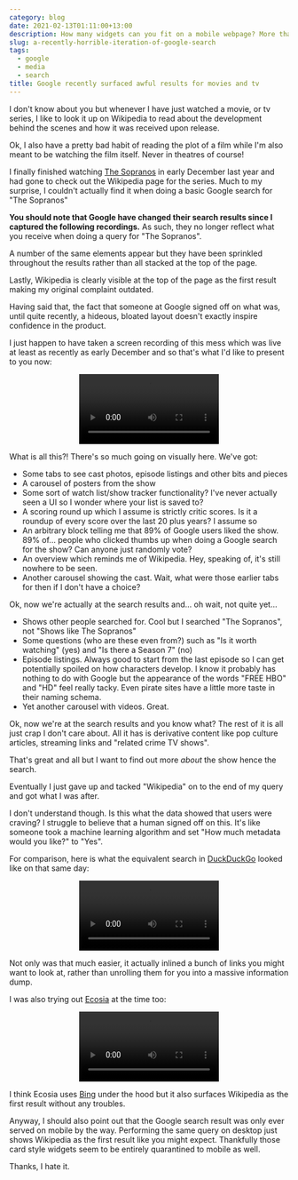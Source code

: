 ```yaml
---
category: blog
date: 2021-02-13T01:11:00+13:00
description: How many widgets can you fit on a mobile webpage? More than should be legal
slug: a-recently-horrible-iteration-of-google-search
tags:
  - google
  - media
  - search
title: Google recently surfaced awful results for movies and tv
---
```

I don't know about you but whenever I have just watched a movie, or tv series, I like to look it up on Wikipedia to read about the development behind the scenes and how it was received upon release.

Ok, I also have a pretty bad habit of reading the plot of a film while I'm also meant to be watching the film itself. Never in theatres of course!

I finally finished watching [The Sopranos](https://en.wikipedia.org/wiki/The_Sopranos) in early December last year and had gone to check out the Wikipedia page for the series. Much to my surprise, I couldn't actually find it when doing a basic Google search for "The Sopranos"

**You should note that Google have changed their search results since I captured the following recordings.** As such, they no longer reflect what you receive when doing a query for "The Sopranos".

A number of the same elements appear but they have been sprinkled throughout the results rather than all stacked at the top of the page.

Lastly, Wikipedia is clearly visible at the top of the page as the first result making my original complaint outdated.

Having said that, the fact that someone at Google signed off on what was, until quite recently, a hideous, bloated layout doesn't exactly inspire confidence in the product.

I just happen to have taken a screen recording of this mess which was live at least as recently as early December and so that's what I'd like to present to you now:

<video style="display: inherit; margin: 0 auto;" width="50%" controls>
<source preload src="https://cdn.utf9k.net/blog/a-recently-horrible-iteration-of-google-search/google-search-the-sopranos.mp4" type="video/mp4" />
Ah, sorry! It looks like your browser either hates the h264 codec or it just doesn't support the video tag.
</video>

What is all this?! There's so much going on visually here. We've got:

- Some tabs to see cast photos, episode listings and other bits and pieces
- A carousel of posters from the show
- Some sort of watch list/show tracker functionality? I've never actually seen a UI so I wonder where your list is saved to?
- A scoring round up which I assume is strictly critic scores. Is it a roundup of every score over the last 20 plus years? I assume so
- An arbitrary block telling me that 89% of Google users liked the show. 89% of... people who clicked thumbs up when doing a Google search for the show? Can anyone just randomly vote?
- An overview which reminds me of Wikipedia. Hey, speaking of, it's still nowhere to be seen.
- Another carousel showing the cast. Wait, what were those earlier tabs for then if I don't have a choice?

Ok, now we're actually at the search results and... oh wait, not quite yet...

- Shows other people searched for. Cool but I searched "The Sopranos", not "Shows like The Sopranos"
- Some questions (who are these even from?) such as "Is it worth watching" (yes) and "Is there a Season 7" (no)
- Episode listings. Always good to start from the last episode so I can get potentially spoiled on how characters develop. I know it probably has nothing to do with Google but the appearance of the words "FREE HBO" and "HD" feel really tacky. Even pirate sites have a little more taste in their naming schema.
- Yet another carousel with videos. Great.

Ok, now we're at the search results and you know what? The rest of it is all just crap I don't care about. All it has is derivative content like pop culture articles, streaming links and "related crime TV shows".

That's great and all but I want to find out more _about_ the show hence the search.

Eventually I just gave up and tacked "Wikipedia" on to the end of my query and got what I was after.

I don't understand though. Is this what the data showed that users were craving? I struggle to believe that a human signed off on this. It's like someone took a machine learning algorithm and set "How much metadata would you like?" to "Yes".

For comparison, here is what the equivalent search in [DuckDuckGo](https://duckduckgo.com) looked like on that same day:

<video style="display: inherit; margin: 0 auto;" width="50%" controls>
<source preload src="https://cdn.utf9k.net/blog/a-recently-horrible-iteration-of-google-search/ddg-search-the-sopranos.mp4" type="video/mp4" />
Ah, sorry! It looks like your browser either hates the h264 codec or it just doesn't support the video tag.
</video>

Not only was that much easier, it actually inlined a bunch of links you might want to look at, rather than unrolling them for you into a massive information dump.

I was also trying out [Ecosia](https://www.ecosia.org) at the time too:

<video style="display: inherit; margin: 0 auto;" width="50%" controls>
<source preload src="https://cdn.utf9k.net/blog/a-recently-horrible-iteration-of-google-search/ecosia-search-the-sopranos.mp4" type="video/mp4" />
Ah, sorry! It looks like your browser either hates the h264 codec or it just doesn't support the video tag.
</video>

I think Ecosia uses [Bing](https://bing.com) under the hood but it also surfaces Wikipedia as the first result without any troubles.

Anyway, I should also point out that the Google search result was only ever served on mobile by the way. Performing the same query on desktop just shows Wikipedia as the first result like you might expect. Thankfully those card style widgets seem to be entirely quarantined to mobile as well.

Thanks, I hate it.
